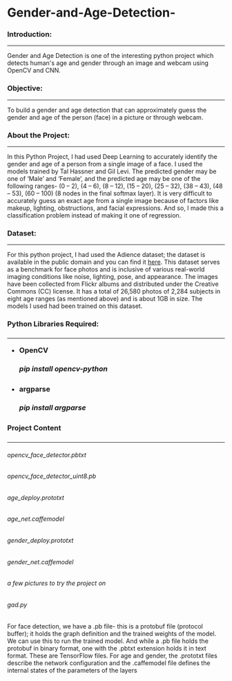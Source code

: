# Gender-and-Age-Detection-

<h3>Introduction:</h3><hr>
Gender and Age Detection is one of the interesting python project which detects human's age and gender through an image and webcam using OpenCV and CNN.

<h3>Objective:</h3><hr>

To build a gender and age detection that can approximately guess the gender and age of the person (face) in a picture or through webcam.

<h3>About the Project:</h3><hr>

In this Python Project, I had used Deep Learning to accurately identify the gender and age of a person from a single image of a face. I used the models trained by Tal Hassner and Gil Levi. The predicted gender may be one of ‘Male’ and ‘Female’, and the predicted age may be one of the following ranges- (0 – 2), (4 – 6), (8 – 12), (15 – 20), (25 – 32), (38 – 43), (48 – 53), (60 – 100) (8 nodes in the final softmax layer). It is very difficult to accurately guess an exact age from a single image because of factors like makeup, lighting, obstructions, and facial expressions. And so, I made this a classification problem instead of making it one of regression.

<h3>Dataset:</h3><hr>

For this python project, I had used the Adience dataset; the dataset is available in the public domain and you can find it <a href = "https://www.kaggle.com/datasets/ttungl/adience-benchmark-gender-and-age-classification">here</a>. This dataset serves as a benchmark for face photos and is inclusive of various real-world imaging conditions like noise, lighting, pose, and appearance. The images have been collected from Flickr albums and distributed under the Creative Commons (CC) license. It has a total of 26,580 photos of 2,284 subjects in eight age ranges (as mentioned above) and is about 1GB in size. The models I used had been trained on this dataset.

<h3>Python Libraries Required:<h3><hr>

<ul>
<li>OpenCV</li>
<h5>pip install opencv-python</h5>
</ul>

<ul>
<li>argparse</li>
<h5>pip install argparse</h5>
</ul>

<h3>Project Content<h3><hr>

<h6>opencv_face_detector.pbtxt</h6>
<h6>opencv_face_detector_uint8.pb</h6>
<h6>age_deploy.prototxt</h6>
<h6>age_net.caffemodel</h6>
<h6>gender_deploy.prototxt</h6>
<h6>gender_net.caffemodel</h6>
<h6>a few pictures to try the project on</h6>
<h6>gad.py</h6>

For face detection, we have a .pb file- this is a protobuf file (protocol buffer); it holds the graph definition and the trained weights of the model. We can use this to run the trained model. And while a .pb file holds the protobuf in binary format, one with the .pbtxt extension holds it in text format. These are TensorFlow files. For age and gender, the .prototxt files describe the network configuration and the .caffemodel file defines the internal states of the parameters of the layers







